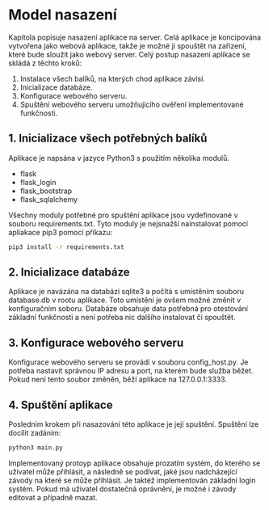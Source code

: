 # Model nasazení
Kapitola popisuje nasazení aplikace na server. 
Celá aplikace je koncipována vytvořena jako webová aplikace, takže je možné ji spouštět na zařízení, 
které bude sloužit jako webový server. 
Celý postup nasazení aplikace se skládá z těchto kroků:
1. Instalace všech balíků, na kterých chod aplikace závisí.
2. Inicializace databáze.
3. Konfigurace webového serveru.
4. Spuštění webového serveru umožňujícího ověření implementované funkčnosti.

## 1. Inicializace všech potřebných balíků
Aplikace je napsána v jazyce Python3 s použitím několika modulů.
- flask
- flask_login
- flask_bootstrap
- flask_sqlalchemy

Všechny moduly potřebné pro spuštění aplikace jsou vydefinované v souboru requirements.txt. Tyto moduly je nejsnažší nainstalovat pomocí apliakace pip3 pomocí příkazu:
```bash
pip3 install -r requirements.txt
```

## 2. Inicializace databáze
Aplikace je navázána na databázi sqlite3 a počítá s umístěním souboru database.db v rootu aplikace. Toto umístění je ovšem možné změnit v konfiguračním soboru. Databáze obsahuje data potřebná pro otestování základní funkčnosti a není potřeba nic dalšího instalovat či spouštět. 

## 3. Konfigurace webového serveru
Konfigurace webového serveru se provádí v souboru config_host.py. Je potřeba nastavit správnou IP adresu a port, 
na kterém bude služba běžet. Pokud není tento soubor změněn, běží aplikace na 127.0.0.1:3333.

## 4. Spuštění aplikace
Posledním krokem při nasazování této aplikace je její spuštění. Spuštění lze docílit zadáním:
```bash
python3 main.py 
```

Implementovaný protoyp aplikace obsahuje prozatím systém, do kterého se uživatel může přihlásit, a následně se podívat, 
jaké jsou nadcházející závody na které se může přihlásit. Je taktéž implementován základní login systém. Pokud má 
uživatel dostatečná oprávnění, je možné i závody editovat a případně mazat.
